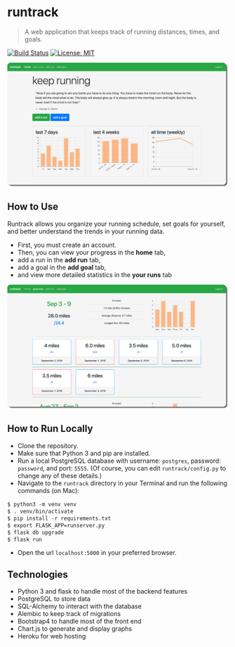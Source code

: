 # runtrack
> A web application that keeps track of running distances, times, and goals.

[![Build Status](https://travis-ci.com/horeilly1101/runtrack.svg?branch=master)](https://travis-ci.com/horeilly1101/runtrack)
[![License: MIT](https://img.shields.io/badge/License-MIT-yellow.svg)](https://opensource.org/licenses/MIT)

![dashboard](pictures/home.png)

## How to Use

Runtrack allows you organize your running schedule, set goals for yourself, and better understand the trends in your running data.

- First, you must create an account.
- Then, you can view your progress in the **home** tab,
- add a run in the **add run** tab,
- add a goal in the **add goal** tab,
- and view more detailed statistics in the **your runs** tab

![runs](pictures/runs.png)

## How to Run Locally
- Clone the repository.
- Make sure that Python 3 and pip are installed.
- Run a local PostgreSQL database with username: `postgres`, password: `password`, and port: `5555`.  (Of course, you can edit `runtrack/config.py` to change any of these details.)
- Navigate to the `runtrack` directory in your Terminal and run the following commands (on Mac):
```
$ python3 -m venv venv
$ . venv/bin/activate
$ pip install -r requirements.txt
$ export FLASK_APP=runserver.py
$ flask db upgrade
$ flask run
 ```
- Open the url `localhost:5000` in your preferred browser.

## Technologies
- Python 3 and flask to handle most of the backend features
- PostgreSQL to store data
- SQL-Alchemy to interact with the database
- Alembic to keep track of migrations
- Bootstrap4 to handle most of the front end
- Chart.js to generate and display graphs
- Heroku for web hosting